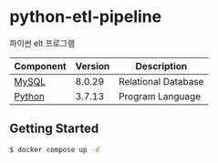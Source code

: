 python-etl-pipeline
======================

파이썬 elt 프로그램

| Component                              | Version | Description              |
|----------------------------------------|---------|--------------------------|
| [MySQL](https://www.mysql.com/)        | 8.0.29   | Relational Database     |
| [Python](https://trino.io/)            | 3.7.13  | Program Language         |

## Getting Started

```bash
$ docker compose up -d
```
